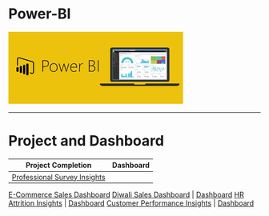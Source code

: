 # Power-BI

![alt image](https://github.com/Aayush-Basnet/AayushBasnet.github.io/blob/5817bd4015ef19bd920846ea3f7336f4f6d7ee9d/images/powerbi.png)

--------------------------------------------------------------------------------------
# Project and Dashboard

Project Completion    | Dashboard
---------------  | ----------------- 
[Professional Survey Insights](https://github.com/Aayush-Basnet/Power-BI/blob/main/Power%20BI%20Project/Data%20Professional%20Survery%20Dashboard.pbix)    |
[E-Commerce Sales Dashboard](https://github.com/Aayush-Basnet/Power-BI/blob/main/Power%20BI%20Project/E-Commerce%20Sales%20Dashboard.pbix)
[Diwali Sales Dashboard](https://github.com/Aayush-Basnet/Power-BI/blob/main/Power%20BI%20Project/Diwali%20Sales%20Analysis.pbix)     | [Dashboard](https://github.com/Aayush-Basnet/Power-BI/blob/main/E-Commerce%20Sales%20Dashboard.pdf)
[HR Attrition Insights](https://github.com/Aayush-Basnet/Power-BI/blob/main/Power%20BI%20Project/HR%20Analytic%20Dashboard.pbix)      | [Dashboard](https://github.com/Aayush-Basnet/Power-BI/blob/main/HR%20Analytic%20Dashboard.pdf)
[Customer Performance Insights](https://github.com/Aayush-Basnet/Power-BI/blob/main/Power%20BI%20Project/CustomerPerformance.pbix)   | [Dashboard](https://github.com/Aayush-Basnet/Power-BI/blob/main/CustomerPerformance.pdf)


